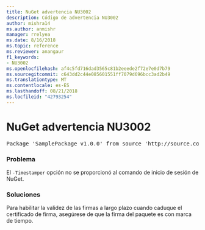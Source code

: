 ```yaml
---
title: NuGet advertencia NU3002
description: Código de advertencia NU3002
author: mishra14
ms.author: anmishr
manager: rrelyea
ms.date: 8/16/2018
ms.topic: reference
ms.reviewer: anangaur
f1_keywords:
- NU3002
ms.openlocfilehash: af4c5fd716dad3565c81b2eeede2f72e7e0d7b79
ms.sourcegitcommit: c643dd2c44e085601551ff7079d696bcc3ad2b49
ms.translationtype: MT
ms.contentlocale: es-ES
ms.lasthandoff: 08/21/2018
ms.locfileid: "42793254"
---
```

# <a name="nuget-warning-nu3002"></a>NuGet advertencia NU3002

<pre>Package 'SamplePackage v1.0.0' from source 'http://source.com/index.json': The '-Timestamper' option was not provided. The signed package will not be timestamped. To learn more about this option, please visit https://docs.nuget.org/docs/reference/command-line-reference.</pre>

### <a name="issue"></a>Problema

El `-Timestamper` opción no se proporcionó al comando de inicio de sesión de NuGet.


### <a name="solution"></a>Soluciones

Para habilitar la validez de las firmas a largo plazo cuando caduque el certificado de firma, asegúrese de que la firma del paquete es con marca de tiempo.



